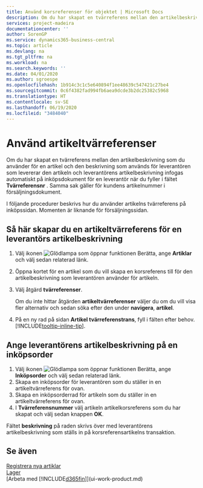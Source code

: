 ```yaml
---
title: Använd korsreferenser för objektet | Microsoft Docs
description: Om du har skapat en tvärreferens mellan den artikelbeskrivning som du använder för en artikel och den beskrivning som används för leverantören som levererar den artikeln och leverantörens artikelbeskrivning infogas automatiskt på inköpsdokument för en leverantör när du fyller i fältet **Tvärreferensnr** .
services: project-madeira
documentationcenter: ''
author: SorenGP
ms.service: dynamics365-business-central
ms.topic: article
ms.devlang: na
ms.tgt_pltfrm: na
ms.workload: na
ms.search.keywords: ''
ms.date: 04/01/2020
ms.author: sgroespe
ms.openlocfilehash: 1b914c3c1c5e640894f1ee48639c547421c27be4
ms.sourcegitcommit: 0c6f4382fad994fb6aea9dcde3b2dc25382c5968
ms.translationtype: HT
ms.contentlocale: sv-SE
ms.lasthandoff: 06/19/2020
ms.locfileid: "3484040"
---
```

# <a name="use-item-cross-references"></a>Använd artikeltvärreferenser
Om du har skapat en tvärreferens mellan den artikelbeskrivning som du använder för en artikel och den beskrivning som används för leverantören som levererar den artikeln och leverantörens artikelbeskrivning infogas automatiskt på inköpsdokument för en leverantör när du fyller i fältet **Tvärreferensnr** . Samma sak gäller för kundens artikelnummer i försäljningsdokument.

I följande procedurer beskrivs hur du använder artikelns tvärreferens på inköpssidan. Momenten är liknande för försäljningssidan.

## <a name="to-set-up-an-item-cross-reference-to-a-vendors-item-description"></a>Så här skapar du en artikeltvärreferens för en leverantörs artikelbeskrivning

1. Välj ikonen ![Glödlampa som öppnar funktionen Berätta](media/ui-search/search_small.png "Berätta vad du vill göra"), ange **Artiklar** och välj sedan relaterad länk.
2. Öppna kortet för en artikel som du vill skapa en korsreferens till för den artikelbeskrivning som leverantören använder för artikeln.
3. Välj åtgärd **tvärreferenser**.

     Om du inte hittar åtgärden **artikeltvärreferenser** väljer du om du vill visa fler alternativ och sedan söka efter den under **navigera**, **artikel**.
  
4. På en ny rad på sidan **Artikel tvärreferenstrans**, fyll i fälten efter behov. [!INCLUDE[tooltip-inline-tip](includes/tooltip-inline-tip_md.md)].

## <a name="to-enter-a-vendors-item-description-on-a-purchase-order"></a>Ange leverantörens artikelbeskrivning på en inköpsorder

1. Välj ikonen ![Glödlampa som öppnar funktionen Berätta](media/ui-search/search_small.png "Berätta vad du vill göra"), ange **Inköpsorder** och välj sedan relaterad länk.
2. Skapa en inköpsorder för leverantören som du ställer in en artikeltvärreferens för ovan.
3. Skapa en inköpsorderrad för artikeln som du ställer in en artikeltvärreferens för ovan.
4. I **Tvärreferensnummer** välj artikeln artikelkorsreferens som du har skapat och välj sedan knappen **OK**.

Fältet **beskrivning** på raden skrivs över med leverantörens artikelbeskrivning som ställs in på korsreferensartikelns transaktion.

## <a name="see-also"></a>Se även
[Registrera nya artiklar](inventory-how-register-new-items.md)  
[Lager](inventory-manage-inventory.md)  
[Arbeta med [!INCLUDE[d365fin](includes/d365fin_md.md)]](ui-work-product.md)
